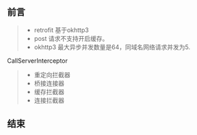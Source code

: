 
## 前言
> * retrofit 基于okhttp3 
> * post 请求不支持开启缓存。
> * okhttp3 最大异步并发数量是64，同域名网络请求并发为5.<br>

 CallServerInterceptor 

> * 重定向拦截器
> * 桥接连接器
> * 缓存拦截器
> * 连接拦截器



## 结束



